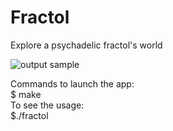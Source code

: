 # Fractol
Explore a psychadelic fractol's world

![output sample](https://upload.wikimedia.org/wikipedia/commons/2/21/Mandel_zoom_00_mandelbrot_set.jpg)


Commands to launch the app:
<br />
$ make
<br />
To see the usage:
<br />
$./fractol


